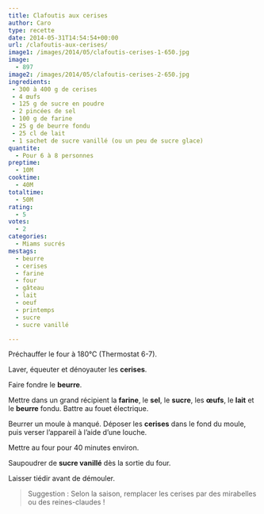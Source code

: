 ```yaml
---
title: Clafoutis aux cerises
author: Caro
type: recette
date: 2014-05-31T14:54:54+00:00
url: /clafoutis-aux-cerises/
image1: /images/2014/05/clafoutis-cerises-1-650.jpg
image:
  - 897
image2: /images/2014/05/clafoutis-cerises-2-650.jpg
ingredients:
 - 300 à 400 g de cerises
 - 4 œufs
 - 125 g de sucre en poudre
 - 2 pincées de sel
 - 100 g de farine
 - 25 g de beurre fondu
 - 25 cl de lait
 - 1 sachet de sucre vanillé (ou un peu de sucre glace)
quantite:
  - Pour 6 à 8 personnes
preptime:
  - 10M
cooktime:
  - 40M
totaltime:
  - 50M
rating:
  - 5
votes:
  - 2
categories:
  - Miams sucrés
mestags:
  - beurre
  - cerises
  - farine
  - four
  - gâteau
  - lait
  - oeuf
  - printemps
  - sucre
  - sucre vanillé

---
```

Préchauffer le four à 180°C (Thermostat 6-7).

Laver, équeuter et dénoyauter les **cerises**.

Faire fondre le **beurre**.

Mettre dans un grand récipient la **farine**, le **sel**, le **sucre**, les **œufs**, le **lait** et le **beurre** fondu. Battre au fouet électrique.

Beurrer un moule à manqué. Déposer les **cerises** dans le fond du moule, puis verser l&rsquo;appareil à l&rsquo;aide d&rsquo;une louche.

Mettre au four pour 40 minutes environ.

Saupoudrer de **sucre vanillé** dès la sortie du four.

Laisser tiédir avant de démouler.

> Suggestion : Selon la saison, remplacer les cerises par des mirabelles ou des reines-claudes !
